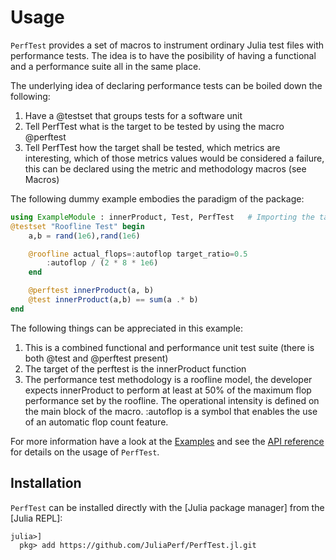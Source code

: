 # Usage

`PerfTest` provides a set of macros to instrument ordinary Julia test files with performance tests. The idea is to have the posibility of having a functional and a performance suite all in the same place.

The underlying idea of declaring performance tests can be boiled down the following:

1. Have a @testset that groups tests for a software unit
2. Tell PerfTest what is the target to be tested by using the macro @perftest
3. Tell PerfTest how the target shall be tested, which metrics are interesting, which of those metrics values would be considered a failure, this can be declared using the metric and methodology macros (see Macros)

The following dummy example embodies the paradigm of the package:

```julia
using ExampleModule : innerProduct, Test, PerfTest   # Importing the target and test libraries
@testset "Roofline Test" begin
    a,b = rand(1e6),rand(1e6)

    @roofline actual_flops=:autoflop target_ratio=0.5
        :autoflop / (2 * 8 * 1e6)
    end

    @perftest innerProduct(a, b)
    @test innerProduct(a,b) == sum(a .* b)
end
```

The following things can be appreciated in this example:
1. This is a combined functional and performance unit test suite (there is both @test and @perftest present)
2. The target of the perftest is the innerProduct function
3. The performance test methodology is a roofline model, the developer expects innerProduct to perform at least at 50% of the maximum flop performance set by the roofline. The operational intensity is defined on the main block of the macro. :autoflop is a symbol that enables the use of an automatic flop count feature.


For more information have a look at the [Examples](@ref) and see the [API reference](@ref) for details on the usage of `PerfTest`.


## Installation

`PerfTest` can be installed directly with the [Julia package manager] from the [Julia REPL]:
```julia-repl
julia>]
  pkg> add https://github.com/JuliaPerf/PerfTest.jl.git
```

<!-- `PerfTest` can be installed directly with the [Julia package manager] from the [Julia REPL]: -->
<!-- ```julia-repl -->
<!-- julia>] -->
<!--   pkg> add PerfTest -->
